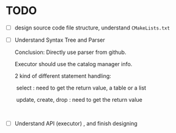 # TODO

- [ ] design source code file structure, understand `CMakeLists.txt`

- [ ] Understand Syntax Tree and Parser

  Conclusion: Directly use parser from github.

  Executor should use the catalog manager info.

  2 kind of different statement handling:

  ​	select : need to get the return value, a table or a list

  ​	update, create, drop : need to get the return value

  ​	

- [ ] Understand API (executor) , and finish designing